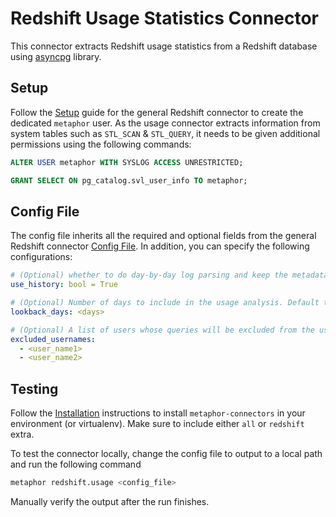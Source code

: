 # Redshift Usage Statistics Connector

This connector extracts Redshift usage statistics from a Redshift database using [asyncpg](https://github.com/MagicStack/asyncpg) library.

## Setup

Follow the [Setup](../README.md#Setup) guide for the general Redshift connector to create the dedicated `metaphor` user. As the usage connector extracts information from system tables such as `STL_SCAN` & `STL_QUERY`, it needs to be given additional permissions using the following commands:

```sql
ALTER USER metaphor WITH SYSLOG ACCESS UNRESTRICTED;

GRANT SELECT ON pg_catalog.svl_user_info TO metaphor;
```

## Config File

The config file inherits all the required and optional fields from the general Redshift connector [Config File](../README.md#config-file). In addition, you can specify the following configurations:

```yaml
# (Optional) whether to do day-by-day log parsing and keep the metadata history, or fetch log for <lookback_days> and not keep history, default to True. 
use_history: bool = True

# (Optional) Number of days to include in the usage analysis. Default to 30.
lookback_days: <days>

# (Optional) A list of users whose queries will be excluded from the usage calculation 
excluded_usernames:
  - <user_name1>
  - <user_name2>
```

## Testing

Follow the [Installation](../../README.md) instructions to install `metaphor-connectors` in your environment (or virtualenv). Make sure to include either `all` or `redshift` extra.

To test the connector locally, change the config file to output to a local path and run the following command

```bash
metaphor redshift.usage <config_file>
```

Manually verify the output after the run finishes.
